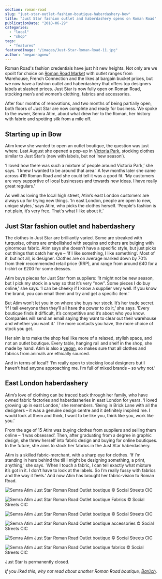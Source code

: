 ```yaml
---
section: roman-road
slug: "just-star-outlet-fashion-boutique-haberdashery-bow"
title: "Just Star fashion outlet and haberdashery opens on Roman Road"
publicationDate: "2018-06-29"
categories: 
  - "local"
  - "shop"
tags: 
  - "features"
featuredImage: "/images/Just-Star-Roman-Road-11.jpg"
author: "megan-agnew"
---
```


Roman Road's fashion credentials have just hit new heights. Not only are we spoilt for choice on [Roman Road Market](https://romanroadlondon.com/market/) with outlet ranges from Warehouse, French Connection and the likes at bargain bucket prices, but we now have a fashion outlet and haberdashery that offers top designers labels at slashed prices. Just Star is now fully open on Roman Road, stocking men’s and women’s clothing, fabrics and accessories.

After four months of renovations, and two months of being partially open, both floors of Just Star are now complete and ready for business. We spoke to the owner, Semra Atim, about what drew her to the Roman, her history with fabric and spotting silk from a mile off.

## Starting up in Bow

Atim knew she wanted to open an outlet boutique, the question was just where. Last August she opened a pop-up in [Victoria Park](https://romanroadlondon.com/victoria-park-east-london-bow/), stocking clothes similar to Just Star’s (new with labels, but not ‘new season’).

‘I loved how there was such a mixture of people around Victoria Park,’ she says. ‘I knew I wanted to be around that area.’ A few months later she came across 419 Roman Road and she could tell it was a good fit. ‘My customers are very supportive of local businesses and towards new ideas. I have really great regulars.’

As well as loving the local high street, Atim’s east London customers are always up for trying new things. ‘In east London, people are open to new, unique styles,’ says Atim, who picks the clothes herself. ‘People's fashion is not plain, it’s very free. That's what I like about it.’

## Just Star fashion outlet and haberdashery

The clothes in Just Star are brilliantly varied. Some are streaked with turquoise, others are embellished with sequins and others are bulging with ginormous fabric. Atim says she doesn’t have a specific style, but just picks out things that catch her eye – ‘if I like something, I like something’. Most of it, but not all, is designer. Clothes are on average marked down by 70% from their recommended retail price (RRP), and range from around £40 for a t-shirt or £200 for some dresses.

Atim buys pieces for Just Star from suppliers: ‘It might not be new season, but I pick my stock in a way so that it’s very “now”. Some pieces I do buy online,’ she says. ‘I can be cheeky if I know a supplier very well. If you know the brand, you can email them and try and get a specific item.’

But Atim won’t let you in on where she buys her stock. It’s her trade secret. ‘If I tell everyone then they’ll all have the power to do it,’ she says. ‘Every boutique finds it difficult, it’s competitive and it’s about who you know. Companies will send an email saying they want to clear out their warehouse and whether you want it.’ The more contacts you have, the more choice of stock you get.

Her aim is to make the shop feel like more of a relaxed, stylish space, and not an outlet boutique. Every table, hanging rail and shelf in the shop, she made by hand. Atim is also a [vegan](_wp_link_placeholder), so makes sure that all clothes and fabrics from animals are ethically sourced.

And in terms of local? ‘I’m really open to stocking local designers but I haven’t had anyone approaching me. I’m full of mixed brands – so why not.’

## East London haberdashery

Atim’s love of clothing can be traced back through her family, who have owned fabric factories and haberdasheries in east London for years. ‘I loved growing up in east London,’ she remembers. ‘Being in Brick Lane with all the designers – it was a genuine design centre and it definitely inspired me. I would look at them and think, I want to be like you, think like you, work like you.’

From the age of 15 Atim was buying clothes from suppliers and selling them online – ‘I was obsessed’. Then, after graduating from a degree in graphic design, she threw herself into fabric design and buying for online boutiques. In the future, she aims to stock her fabrics in the Just Star haberdashery.

Atim is a skilled fabric-merchant, with a sharp eye for clothes. ‘If I’m standing in here behind the till I might be designing something, a print, anything,’ she says. ‘When I touch a fabric, I can tell exactly what mixture it’s got in it. I don’t have to look at the labels. So I’m really fussy with fabrics and the way it feels.’ And now Atim has brought her fabric-vision to Roman Road.

![Semra Atim Just Star Roman Road Outlet boutique © Social Streets CIC](/images/Just-Star-Roman-Road-1.jpg)

![Semra Atim Just Star Roman Road Outlet boutique Fabrics © Social Streets CIC](/images/Just-Star-Roman-Road-4.jpg)

![Semra Atim Just Star Roman Road Outlet boutique © Social Streets CIC](/images/Just-Star-Roman-Road-8.jpg)

![Semra Atim Just Star Roman Road Outlet boutique accessories © Social Streets CIC](/images/Just-Star-Roman-Road-10.jpg)

![Semra Atim Just Star Roman Road Outlet boutique © Social Streets CIC](/images/Just-Star-Roman-Road-3.jpg)

![Semra Atim Just Star Roman Road Outlet boutique fabrics © Social Streets CIC](/images/Just-Star-Roman-Road-6.jpg)

  
  

Just Star is permanently closed.

_If you liked this, why not read about another Roman Road boutique, [Barüch](https://romanroadlondon.com/angela-knowles-baruch-boutique/)._
